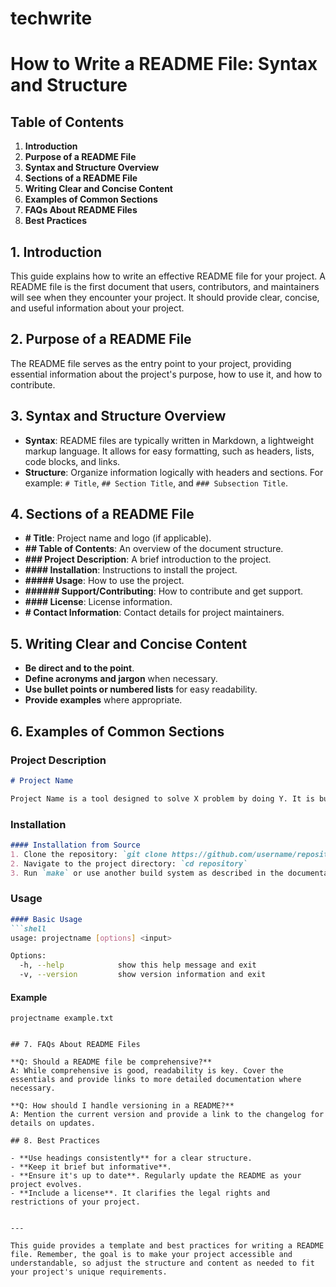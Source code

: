 # techwrite
# How to Write a README File: Syntax and Structure

## Table of Contents
1. **Introduction**
2. **Purpose of a README File**
3. **Syntax and Structure Overview**
4. **Sections of a README File**
5. **Writing Clear and Concise Content**
6. **Examples of Common Sections**
7. **FAQs About README Files**
8. **Best Practices**

## 1. Introduction

This guide explains how to write an effective README file for your project. A README file is the first document that users, contributors, and maintainers will see when they encounter your project. It should provide clear, concise, and useful information about your project.

## 2. Purpose of a README File

The README file serves as the entry point to your project, providing essential information about the project's purpose, how to use it, and how to contribute.

## 3. Syntax and Structure Overview

- **Syntax**: README files are typically written in Markdown, a lightweight markup language. It allows for easy formatting, such as headers, lists, code blocks, and links.
- **Structure**: Organize information logically with headers and sections. For example: `# Title`, `## Section Title`, and `### Subsection Title`.

## 4. Sections of a README File

- **# Title**: Project name and logo (if applicable).
- **## Table of Contents**: An overview of the document structure.
- **### Project Description**: A brief introduction to the project.
- **#### Installation**: Instructions to install the project.
- **##### Usage**: How to use the project.
- **###### Support/Contributing**: How to contribute and get support.
- **#### License**: License information.
- **# Contact Information**: Contact details for project maintainers.

## 5. Writing Clear and Concise Content

- **Be direct and to the point**.
- **Define acronyms and jargon** when necessary.
- **Use bullet points or numbered lists** for easy readability.
- **Provide examples** where appropriate.

## 6. Examples of Common Sections

### Project Description

```markdown
# Project Name

Project Name is a tool designed to solve X problem by doing Y. It is built to be fast, efficient, and easy to use.
```

### Installation

```markdown
#### Installation from Source
1. Clone the repository: `git clone https://github.com/username/repository.git`
2. Navigate to the project directory: `cd repository`
3. Run `make` or use another build system as described in the documentation.
```

### Usage

```markdown
#### Basic Usage
```shell
usage: projectname [options] <input>

Options:
  -h, --help            show this help message and exit
  -v, --version         show version information and exit
```

#### Example
```
projectname example.txt
```
```

## 7. FAQs About README Files

**Q: Should a README file be comprehensive?**
A: While comprehensive is good, readability is key. Cover the essentials and provide links to more detailed documentation where necessary.

**Q: How should I handle versioning in a README?**
A: Mention the current version and provide a link to the changelog for details on updates.

## 8. Best Practices

- **Use headings consistently** for a clear structure.
- **Keep it brief but informative**.
- **Ensure it's up to date**. Regularly update the README as your project evolves.
- **Include a license**. It clarifies the legal rights and restrictions of your project.


---

This guide provides a template and best practices for writing a README file. Remember, the goal is to make your project accessible and understandable, so adjust the structure and content as needed to fit your project's unique requirements.
